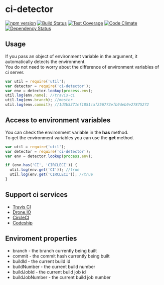 ci-detector
================================

[![npm version](https://badge.fury.io/js/ci-detector.svg)](http://badge.fury.io/js/ci-detector)
[![Build Status](https://travis-ci.org/holyshared/ci-detector.svg?branch=develop)](https://travis-ci.org/holyshared/ci-detector)
[![Test Coverage](https://codeclimate.com/github/holyshared/ci-detector/badges/coverage.svg)](https://codeclimate.com/github/holyshared/ci-detector)
[![Code Climate](https://codeclimate.com/github/holyshared/ci-detector/badges/gpa.svg)](https://codeclimate.com/github/holyshared/ci-detector)
[![Dependency Status](https://gemnasium.com/holyshared/ci-detector.svg)](https://gemnasium.com/holyshared/ci-detector)

Usage
-----------------------------------------

If you pass an object of environment variable in the argument, it automatically detects the environment.  
You do not need to worry about the difference of environment variables of ci server.

```javascript
var util = require('util');
var detector = require('ci-detector');
var env = detector.lookup(process.env);
util.log(env.name); //travis-ci
util.log(env.branch); //master
util.log(env.commit); //1d3b5371ef1851caf256773efb9deb9e27875272
```

Access to environment variables
-----------------------------------------

You can check the environment variable in the **has** method.  
To get the environment variables you can use the **get** method.

```javascript
var util = require('util');
var detector = require('ci-detector');
var env = detector.lookup(process.env);

if (env.has('CI', 'CIRCLECI')) {
  util.log(env.get('CI')); //true
  util.log(env.get('CIRCLECI')); //true
}
```

Support ci services
-----------------------------------------
* [Travis CI](https://travis-ci.org/)
* [Drone.IO](https://drone.io/)
* [CircleCI](https://circleci.com/)
* [Codeship](https://codeship.com)

Enviroment properties
-----------------------------------------

* branch - the branch currently being built
* commit - the commit hash currently being built
* buildId - the current build id
* buildNumber - the current build number
* buildJobId - the current build job id
* buildJobNumber - the current build job number

